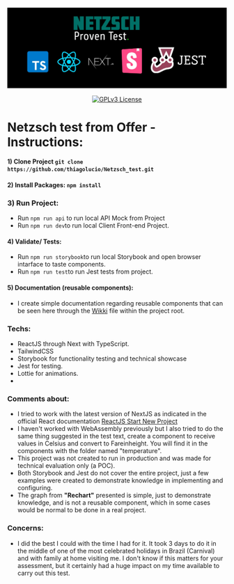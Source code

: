 <center>

![Logo](public/repository.jpg)

[![GPLv3 License](https://img.shields.io/badge/License-GPL%20v3-yellow.svg)](https://opensource.org/licenses/)

</center>

# Netzsch test from Offer - Instructions:

#### 1) Clone Project `git clone https://github.com/thiagolucio/Netzsch_test.git `

#### 2) Install Packages: `npm install`
 
### 3) Run Project: 
- Run `npm run api` to run local API Mock from Project
- Run `npm run dev`to run local Client Front-end Project.

#### 4) Validate/ Tests:
- Run `npm run storybook`to run local Storybook and open browser intarface to taste components.
- Run `npm run test`to run Jest tests from project.

#### 5) Documentation (reusable components):

- I create simple documentation regarding reusable components that can be seen here through the [Wikki](WIKKI.md) file within the project root.

### Techs:

- ReactJS through Next with TypeScript.
- TailwindCSS
- Storybook for functionality testing and technical showcase
- Jest for testing.
- Lottie for animations.
- 
### Comments about:

- I tried to work with the latest version of NextJS as indicated in the official React documentation [ReactJS Start New Project](https://react.dev/learn/start-a-new-react-project) 
- I haven't worked with WebAssembly previously but I also tried to do the same thing suggested in the test text, create a component to receive values in Celsius and convert to Fareinheight. You will find it in the components with the folder named "temperature".
- This project was not created to run in production and was made for technical evaluation only (a POC).
- Both Storybook and Jest do not cover the entire project, just a few examples were created to demonstrate knowledge in implementing and configuring.
- The graph from **"Rechart"** presented is simple, just to demonstrate knowledge, and is not a reusable component, which in some cases would be normal to be done in a real project.

### Concerns:

- I did the best I could with the time I had for it. It took 3 days to do it in the middle of one of the most celebrated holidays in Brazil (Carnival) and with family at home visiting me. I don't know if this matters for your assessment, but it certainly had a huge impact on my time available to carry out this test.
